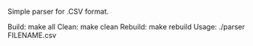 Simple parser for .CSV format.

Build: make all
Clean: make clean
Rebuild: make rebuild
Usage: ./parser FILENAME.csv
